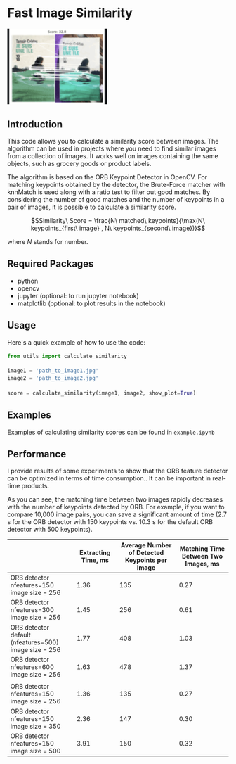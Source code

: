 # Fast Image Similarity

<img src="images/example.gif" width="45%"/>

## Introduction
This code allows you to calculate a similarity score between images. The algorithm can be used in projects where you need to find similar images from a collection of images. It works well on images containing the same objects, such as grocery goods or product labels.

The algorithm is based on the ORB Keypoint Detector in OpenCV. For matching keypoints obtained by the detector, the Brute-Force matcher with knnMatch is used along with a ratio test to filter out good matches. By considering the number of good matches and the number of keypoints in a pair of images, it is possible to calculate a similarity score.

$$Similarity\ Score = \frac{N\ matched\ keypoints}{\max(N\ keypoints_{first\ image} , N\ keypoints_{second\ image})}$$

where $N$ stands for number.

## Required Packages
- python 
- opencv
- jupyter (optional: to run jupyter notebook)
- matplotlib (optional: to plot results in the notebook)

## Usage
Here's a quick example of how to use the code:
```python
from utils import calculate_similarity

image1 = 'path_to_image1.jpg'
image2 = 'path_to_image2.jpg'

score = calculate_similarity(image1, image2, show_plot=True)
```

## Examples
Examples of calculating similarity scores can be found in `example.ipynb`

## Performance

I provide results of some experiments to show that the ORB feature detector can be optimized in terms of time consumption.. It can be important in real-time products. 

As you can see, the matching time between two images rapidly decreases with the number of keypoints detected by ORB. For example, if you want to compare 10,000 image pairs, you can save a significant amount of time (2.7 s for the ORB detector with 150 keypoints vs. 10.3 s for the default ORB detector with 500 keypoints). 

|                                                          | Extracting Time, ms | Average Number of Detected Keypoints per Image | Matching Time Between Two Images, ms |
| -------------------------------------------------------- | ------------------- | ---------------------------------------------- | ------------------------------------ |
| ORB detector nfeatures=150<br>image size = 256           | 1.36                | 135                                            | 0.27                                 |
| ORB detector nfeatures=300<br>image size = 256           | 1.45                | 256                                            | 0.61                                 |
| ORB detector default (nfeatures=500)<br>image size = 256 | 1.77                | 408                                            | 1.03                                 |
| ORB detector nfeatures=600<br>image size = 256           | 1.63                | 478                                            | 1.37                                 |
|                                                          |                     |                                                |                                      |
| ORB detector nfeatures=150<br>image size = 256           | 1.36                | 135                                            | 0.27                                 |
| ORB detector nfeatures=150<br>image size = 350           | 2.36                | 147                                            | 0.30                                 |
| ORB detector nfeatures=150<br>image size = 500           | 3.91                | 150                                            | 0.32                                 |